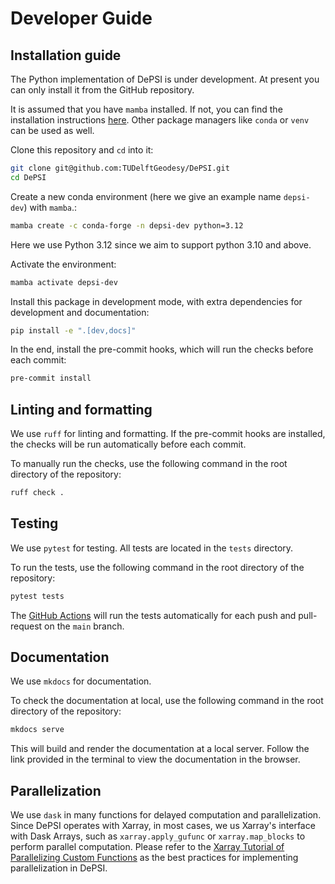 # Developer Guide

## Installation guide

The Python implementation of DePSI is under development. At present you can only install it from the GitHub repository.

It is assumed that you have `mamba` installed. If not, you can find the installation instructions [here](https://mamba.readthedocs.io/en/latest/installation/mamba-installation.html). Other package managers like `conda` or `venv` can be used as well.

Clone this repository and `cd` into it:

```bash
git clone git@github.com:TUDelftGeodesy/DePSI.git
cd DePSI
```

Create a new conda environment (here we give an example name `depsi-dev`) with `mamba`.:

```bash
mamba create -c conda-forge -n depsi-dev python=3.12
```

Here we use Python 3.12 since we aim to support python 3.10 and above.

Activate the environment:

```bash
mamba activate depsi-dev
```

Install this package in development mode, with extra dependencies for development and documentation:

```bash
pip install -e ".[dev,docs]"
```

In the end, install the pre-commit hooks, which will run the checks before each commit:
```bash
pre-commit install
```

## Linting and formatting

We use `ruff` for linting and formatting. If the pre-commit hooks are installed, the checks will be run automatically before each commit.

To manually run the checks, use the following command in the root directory of the repository:

```bash
ruff check .
```

## Testing

We use `pytest` for testing. All tests are located in the `tests` directory.

To run the tests, use the following command in the root directory of the repository:

```bash
pytest tests
```

The [GitHub Actions](https://github.com/TUDelftGeodesy/DePSI/blob/main/.github/workflows/build.yml) will run the tests automatically for each push and pull-request
on the `main` branch.

## Documentation

We use `mkdocs` for documentation. 

To check the documentation at local, use the following command in the root directory of the repository:

```bash
mkdocs serve
```

This will build and render the documentation at a local server. Follow the link provided in the terminal to view the documentation in the browser.

## Parallelization

We use `dask` in many functions for delayed computation and parallelization. Since DePSI operates with Xarray, in most cases, we us Xarray's interface with Dask Arrays, such as `xarray.apply_gufunc` or `xarray.map_blocks` to perform parallel computation. Please refer to the [Xarray Tutorial of Parallelizing Custom Functions](https://tutorial.xarray.dev/advanced/parallel-intro.html) as the best practices for implementing parallelization in DePSI.  